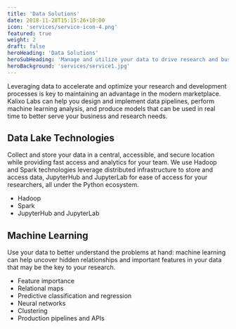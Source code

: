 ```yaml
---
title: 'Data Solutions'
date: 2018-11-28T15:15:26+10:00
icon: 'services/service-icon-4.png'
featured: true
weight: 2
draft: false
heroHeading: 'Data Solutions'
heroSubHeading: 'Manage and utilize your data to drive research and business decisions.'
heroBackground: 'services/service1.jpg'
---
```


Leveraging data to accelerate and optimize your research and development processes is key to maintaining an advantage in the modern marketplace. Kalixo Labs can help you design and implement data pipelines, perform machine learning analysis, and produce models that can be used in real time to better serve your business and research needs.

## Data Lake Technologies

Collect and store your data in a central, accessible, and secure location while providing fast access and analytics for your team. We use Hadoop and Spark technologies leverage distributed infrastructure to store and access data, JupyterHub and JupyterLab for ease of access for your researchers, all under the Python ecosystem.

- Hadoop
- Spark
- JupyterHub and JupyterLab


## Machine Learning

Use your data to better understand the problems at hand: machine learning can help uncover hidden relationships and important features in your data that may be the key to your research. 

- Feature importance
- Relational maps
- Predictive classification and regression
- Neural networks
- Clustering
- Production pipelines and APIs


